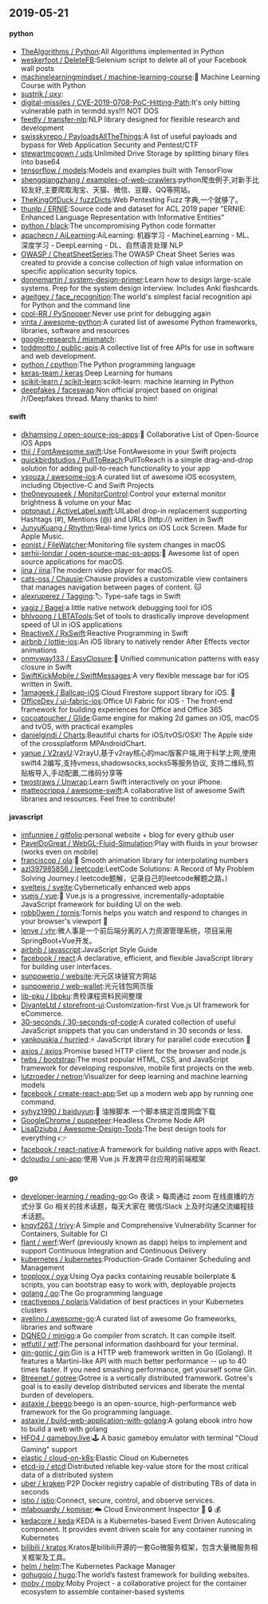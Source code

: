 ## 2019-05-21

#### python
* [TheAlgorithms / Python](https://github.com/TheAlgorithms/Python):All Algorithms implemented in Python
* [weskerfoot / DeleteFB](https://github.com/weskerfoot/DeleteFB):Selenium script to delete all of your Facebook wall posts
* [machinelearningmindset / machine-learning-course](https://github.com/machinelearningmindset/machine-learning-course):💬
Machine Learning Course with Python
* [sustrik / uxy](https://github.com/sustrik/uxy):
* [digital-missiles / CVE-2019-0708-PoC-Hitting-Path](https://github.com/digital-missiles/CVE-2019-0708-PoC-Hitting-Path):It's only hitting vulnerable path in termdd.sys!!! NOT DOS
* [feedly / transfer-nlp](https://github.com/feedly/transfer-nlp):NLP library designed for flexible research and development
* [swisskyrepo / PayloadsAllTheThings](https://github.com/swisskyrepo/PayloadsAllTheThings):A list of useful payloads and bypass for Web Application Security and Pentest/CTF
* [stewartmcgown / uds](https://github.com/stewartmcgown/uds):Unlimited Drive Storage by splitting binary files into base64
* [tensorflow / models](https://github.com/tensorflow/models):Models and examples built with TensorFlow
* [shengqiangzhang / examples-of-web-crawlers](https://github.com/shengqiangzhang/examples-of-web-crawlers):python爬虫例子,对新手比较友好,主要爬取淘宝、天猫、微信、豆瓣、QQ等网站。
* [TheKingOfDuck / fuzzDicts](https://github.com/TheKingOfDuck/fuzzDicts):Web Pentesting Fuzz 字典,一个就够了。
* [thunlp / ERNIE](https://github.com/thunlp/ERNIE):Source code and dataset for ACL 2019 paper "ERNIE: Enhanced Language Representation with Informative Entities"
* [python / black](https://github.com/python/black):The uncompromising Python code formatter
* [apachecn / AiLearning](https://github.com/apachecn/AiLearning):AiLearning: 机器学习 - MachineLearning - ML、深度学习 - DeepLearning - DL、自然语言处理 NLP
* [OWASP / CheatSheetSeries](https://github.com/OWASP/CheatSheetSeries):The OWASP Cheat Sheet Series was created to provide a concise collection of high value information on specific application security topics.
* [donnemartin / system-design-primer](https://github.com/donnemartin/system-design-primer):Learn how to design large-scale systems. Prep for the system design interview. Includes Anki flashcards.
* [ageitgey / face_recognition](https://github.com/ageitgey/face_recognition):The world's simplest facial recognition api for Python and the command line
* [cool-RR / PySnooper](https://github.com/cool-RR/PySnooper):Never use print for debugging again
* [vinta / awesome-python](https://github.com/vinta/awesome-python):A curated list of awesome Python frameworks, libraries, software and resources
* [google-research / mixmatch](https://github.com/google-research/mixmatch):
* [toddmotto / public-apis](https://github.com/toddmotto/public-apis):A collective list of free APIs for use in software and web development.
* [python / cpython](https://github.com/python/cpython):The Python programming language
* [keras-team / keras](https://github.com/keras-team/keras):Deep Learning for humans
* [scikit-learn / scikit-learn](https://github.com/scikit-learn/scikit-learn):scikit-learn: machine learning in Python
* [deepfakes / faceswap](https://github.com/deepfakes/faceswap):Non official project based on original /r/Deepfakes thread. Many thanks to him!

#### swift
* [dkhamsing / open-source-ios-apps](https://github.com/dkhamsing/open-source-ios-apps):📱
Collaborative List of Open-Source iOS Apps
* [thii / FontAwesome.swift](https://github.com/thii/FontAwesome.swift):Use FontAwesome in your Swift projects
* [quickbirdstudios / PullToReach](https://github.com/quickbirdstudios/PullToReach):PullToReach is a simple drag-and-drop solution for adding pull-to-reach functionality to your app
* [vsouza / awesome-ios](https://github.com/vsouza/awesome-ios):A curated list of awesome iOS ecosystem, including Objective-C and Swift Projects
* [the0neyouseek / MonitorControl](https://github.com/the0neyouseek/MonitorControl):Control your external monitor brightness & volume on your Mac
* [optonaut / ActiveLabel.swift](https://github.com/optonaut/ActiveLabel.swift):UILabel drop-in replacement supporting Hashtags (#), Mentions (@) and URLs (http://) written in Swift
* [JunyuKuang / Rhythm](https://github.com/JunyuKuang/Rhythm):Real-time lyrics on iOS Lock Screen. Made for Apple Music.
* [eonist / FileWatcher](https://github.com/eonist/FileWatcher):Monitoring file system changes in macOS
* [serhii-londar / open-source-mac-os-apps](https://github.com/serhii-londar/open-source-mac-os-apps):🚀
Awesome list of open source applications for macOS.
* [iina / iina](https://github.com/iina/iina):The modern video player for macOS.
* [cats-oss / Chausie](https://github.com/cats-oss/Chausie):Chausie provides a customizable view containers that manages navigation between pages of content.
🐱
* [alexruperez / Tagging](https://github.com/alexruperez/Tagging):🏷
Type-safe tags in Swift
* [yagiz / Bagel](https://github.com/yagiz/Bagel):a little native network debugging tool for iOS
* [bhlvoong / LBTATools](https://github.com/bhlvoong/LBTATools):Set of tools to drastically improve development speed of UI in iOS applications
* [ReactiveX / RxSwift](https://github.com/ReactiveX/RxSwift):Reactive Programming in Swift
* [airbnb / lottie-ios](https://github.com/airbnb/lottie-ios):An iOS library to natively render After Effects vector animations
* [onmyway133 / EasyClosure](https://github.com/onmyway133/EasyClosure):🍩
Unified communication patterns with easy closure in Swift
* [SwiftKickMobile / SwiftMessages](https://github.com/SwiftKickMobile/SwiftMessages):A very flexible message bar for iOS written in Swift.
* [1amageek / Ballcap-iOS](https://github.com/1amageek/Ballcap-iOS):Cloud Firestore support library for iOS. 🧢
* [OfficeDev / ui-fabric-ios](https://github.com/OfficeDev/ui-fabric-ios):Office UI Fabric for iOS - The front-end framework for building experiences for Office and Office 365
* [cocoatoucher / Glide](https://github.com/cocoatoucher/Glide):Game engine for making 2d games on iOS, macOS and tvOS, with practical examples
* [danielgindi / Charts](https://github.com/danielgindi/Charts):Beautiful charts for iOS/tvOS/OSX! The Apple side of the crossplatform MPAndroidChart.
* [yanue / V2rayU](https://github.com/yanue/V2rayU):V2rayU,基于v2ray核心的mac版客户端,用于科学上网,使用swift4.2编写,支持vmess,shadowsocks,socks5等服务协议, 支持二维码,剪贴板导入,手动配置,二维码分享等
* [twostraws / Unwrap](https://github.com/twostraws/Unwrap):Learn Swift interactively on your iPhone.
* [matteocrippa / awesome-swift](https://github.com/matteocrippa/awesome-swift):A collaborative list of awesome Swift libraries and resources. Feel free to contribute!

#### javascript
* [imfunniee / gitfolio](https://github.com/imfunniee/gitfolio):personal website + blog for every github user
* [PavelDoGreat / WebGL-Fluid-Simulation](https://github.com/PavelDoGreat/WebGL-Fluid-Simulation):Play with fluids in your browser (works even on mobile)
* [franciscop / ola](https://github.com/franciscop/ola):🌊
Smooth animation library for interpolating numbers
* [azl397985856 / leetcode](https://github.com/azl397985856/leetcode):LeetCode Solutions: A Record of My Problem Solving Journey.( leetcode题解，记录自己的leetcode解题之路。)
* [sveltejs / svelte](https://github.com/sveltejs/svelte):Cybernetically enhanced web apps
* [vuejs / vue](https://github.com/vuejs/vue):🖖
Vue.js is a progressive, incrementally-adoptable JavaScript framework for building UI on the web.
* [robb0wen / tornis](https://github.com/robb0wen/tornis):Tornis helps you watch and respond to changes in your browser's viewport
🌲
* [lenve / vhr](https://github.com/lenve/vhr):微人事是一个前后端分离的人力资源管理系统，项目采用SpringBoot+Vue开发。
* [airbnb / javascript](https://github.com/airbnb/javascript):JavaScript Style Guide
* [facebook / react](https://github.com/facebook/react):A declarative, efficient, and flexible JavaScript library for building user interfaces.
* [sunpowerio / website](https://github.com/sunpowerio/website):光元区块链官方网站
* [sunpowerio / web-wallet](https://github.com/sunpowerio/web-wallet):光元钱包网页版
* [lib-pku / libpku](https://github.com/lib-pku/libpku):贵校课程资料民间整理
* [DivanteLtd / storefront-ui](https://github.com/DivanteLtd/storefront-ui):Customization-first Vue.js UI framework for eCommerce.
* [30-seconds / 30-seconds-of-code](https://github.com/30-seconds/30-seconds-of-code):A curated collection of useful JavaScript snippets that you can understand in 30 seconds or less.
* [yankouskia / hurried](https://github.com/yankouskia/hurried):⚡️
JavaScript library for parallel code execution
🔀
* [axios / axios](https://github.com/axios/axios):Promise based HTTP client for the browser and node.js
* [twbs / bootstrap](https://github.com/twbs/bootstrap):The most popular HTML, CSS, and JavaScript framework for developing responsive, mobile first projects on the web.
* [lutzroeder / netron](https://github.com/lutzroeder/netron):Visualizer for deep learning and machine learning models
* [facebook / create-react-app](https://github.com/facebook/create-react-app):Set up a modern web app by running one command.
* [syhyz1990 / baiduyun](https://github.com/syhyz1990/baiduyun):🖖
油猴脚本 一个脚本搞定百度网盘下载
* [GoogleChrome / puppeteer](https://github.com/GoogleChrome/puppeteer):Headless Chrome Node API
* [LisaDziuba / Awesome-Design-Tools](https://github.com/LisaDziuba/Awesome-Design-Tools):The best design tools for everything
👉
* [facebook / react-native](https://github.com/facebook/react-native):A framework for building native apps with React.
* [dcloudio / uni-app](https://github.com/dcloudio/uni-app):使用 Vue.js 开发跨平台应用的前端框架

#### go
* [developer-learning / reading-go](https://github.com/developer-learning/reading-go):Go 夜读 > 每周通过 zoom 在线直播的方式分享 Go 相关的技术话题，每天大家在 微信/Slack 上及时沟通交流编程技术话题。
* [knqyf263 / trivy](https://github.com/knqyf263/trivy):A Simple and Comprehensive Vulnerability Scanner for Containers, Suitable for CI
* [flant / werf](https://github.com/flant/werf):Werf (previously known as dapp) helps to implement and support Continuous Integration and Continuous Delivery
* [kubernetes / kubernetes](https://github.com/kubernetes/kubernetes):Production-Grade Container Scheduling and Management
* [tooploox / oya](https://github.com/tooploox/oya):Using Oya packs containing reusable boilerplate & scripts, you can bootstrap easy to work with, deployable projects
* [golang / go](https://github.com/golang/go):The Go programming language
* [reactiveops / polaris](https://github.com/reactiveops/polaris):Validation of best practices in your Kubernetes clusters
* [avelino / awesome-go](https://github.com/avelino/awesome-go):A curated list of awesome Go frameworks, libraries and software
* [DQNEO / minigo](https://github.com/DQNEO/minigo):a Go compiler from scratch. It can compile itself.
* [wtfutil / wtf](https://github.com/wtfutil/wtf):The personal information dashboard for your terminal.
* [gin-gonic / gin](https://github.com/gin-gonic/gin):Gin is a HTTP web framework written in Go (Golang). It features a Martini-like API with much better performance -- up to 40 times faster. If you need smashing performance, get yourself some Gin.
* [8treenet / gotree](https://github.com/8treenet/gotree):Gotree is a vertically distributed framework. Gotree's goal is to easily develop distributed services and liberate the mental burden of developers.
* [astaxie / beego](https://github.com/astaxie/beego):beego is an open-source, high-performance web framework for the Go programming language.
* [astaxie / build-web-application-with-golang](https://github.com/astaxie/build-web-application-with-golang):A golang ebook intro how to build a web with golang
* [HFO4 / gameboy.live](https://github.com/HFO4/gameboy.live):🕹️
A basic gameboy emulator with terminal "Cloud Gaming" support
* [elastic / cloud-on-k8s](https://github.com/elastic/cloud-on-k8s):Elastic Cloud on Kubernetes
* [etcd-io / etcd](https://github.com/etcd-io/etcd):Distributed reliable key-value store for the most critical data of a distributed system
* [uber / kraken](https://github.com/uber/kraken):P2P Docker registry capable of distributing TBs of data in seconds
* [istio / istio](https://github.com/istio/istio):Connect, secure, control, and observe services.
* [mlabouardy / komiser](https://github.com/mlabouardy/komiser):☁️
Cloud Environment Inspector
👮
🔒
💰
* [kedacore / keda](https://github.com/kedacore/keda):KEDA is a Kubernetes-based Event Driven Autoscaling component. It provides event driven scale for any container running in Kubernetes
* [bilibili / kratos](https://github.com/bilibili/kratos):Kratos是bilibili开源的一套Go微服务框架，包含大量微服务相关框架及工具。
* [helm / helm](https://github.com/helm/helm):The Kubernetes Package Manager
* [gohugoio / hugo](https://github.com/gohugoio/hugo):The world’s fastest framework for building websites.
* [moby / moby](https://github.com/moby/moby):Moby Project - a collaborative project for the container ecosystem to assemble container-based systems
